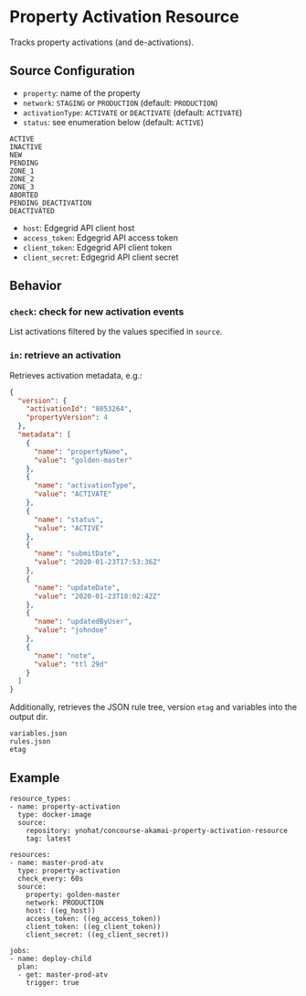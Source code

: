 # Property Activation Resource

Tracks property activations (and de-activations).

## Source Configuration

* `property`: name of the property
* `network`: `STAGING` or `PRODUCTION` (default: `PRODUCTION`)
* `activationType`: `ACTIVATE` or `DEACTIVATE` (default: `ACTIVATE`)
* `status`: see enumeration below (default: `ACTIVE`)

```
ACTIVE
INACTIVE
NEW
PENDING
ZONE_1
ZONE_2
ZONE_3
ABORTED
PENDING_DEACTIVATION
DEACTIVATED
```

* `host`: Edgegrid API client host
* `access_token`: Edgegrid API access token
* `client_token`: Edgegrid API client token
* `client_secret`: Edgegrid API client secret

## Behavior

### `check`: check for new activation events

List activations filtered by the values specified in `source`.

### `in`: retrieve an activation

Retrieves activation metadata, e.g.:

```json
{
  "version": {
    "activationId": "8053264",
    "propertyVersion": 4
  },
  "metadata": [
    {
      "name": "propertyName",
      "value": "golden-master"
    },
    {
      "name": "activationType",
      "value": "ACTIVATE"
    },
    {
      "name": "status",
      "value": "ACTIVE"
    },
    {
      "name": "submitDate",
      "value": "2020-01-23T17:53:36Z"
    },
    {
      "name": "updateDate",
      "value": "2020-01-23T18:02:42Z"
    },
    {
      "name": "updatedByUser",
      "value": "johndoe"
    },
    {
      "name": "note",
      "value": "ttl 29d"
    }
  ]
}
```

Additionally, retrieves the JSON rule tree, version `etag` and variables into the output dir.

```
variables.json
rules.json
etag
```

## Example

```
resource_types:
- name: property-activation
  type: docker-image
  source:
    repository: ynohat/concourse-akamai-property-activation-resource
    tag: latest

resources:
- name: master-prod-atv
  type: property-activation
  check_every: 60s
  source:
    property: golden-master
    network: PRODUCTION
    host: ((eg_host))
    access_token: ((eg_access_token))
    client_token: ((eg_client_token))
    client_secret: ((eg_client_secret))

jobs:
- name: deploy-child
  plan:
  - get: master-prod-atv
    trigger: true
```